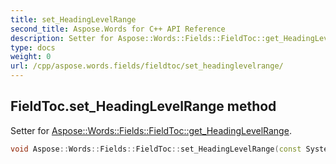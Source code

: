 ```yaml
---
title: set_HeadingLevelRange
second_title: Aspose.Words for C++ API Reference
description: Setter for Aspose::Words::Fields::FieldToc::get_HeadingLevelRange. 
type: docs
weight: 0
url: /cpp/aspose.words.fields/fieldtoc/set_headinglevelrange/
---
```

## FieldToc.set_HeadingLevelRange method


Setter for [Aspose::Words::Fields::FieldToc::get_HeadingLevelRange](./get_headinglevelrange/).

```cpp
void Aspose::Words::Fields::FieldToc::set_HeadingLevelRange(const System::String &value)
```

